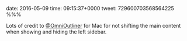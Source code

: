 date: 2016-05-09
time: 09:15:37+0000
tweet: 729600703568564225
%%%

Lots of credit to [@OmniOutliner](https://twitter.com/OmniOutliner) for Mac for not shifting the main content when showing and hiding the left sidebar.
